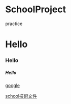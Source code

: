 # SchoolProject
practice
# Hello
### Hello
##### Hello

[google](https://www.google.com)

[school技術文件](doc/index.html)
